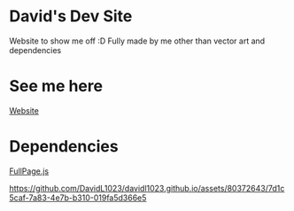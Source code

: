 # David's Dev Site
Website to show me off :D
Fully made by me other than vector art and dependencies

# See me here
[Website](https://davidl1023.github.io/)

# Dependencies
[FullPage.js](https://github.com/alvarotrigo/fullPage.js)

https://github.com/DavidL1023/davidl1023.github.io/assets/80372643/7d1c5caf-7a83-4e7b-b310-019fa5d366e5

